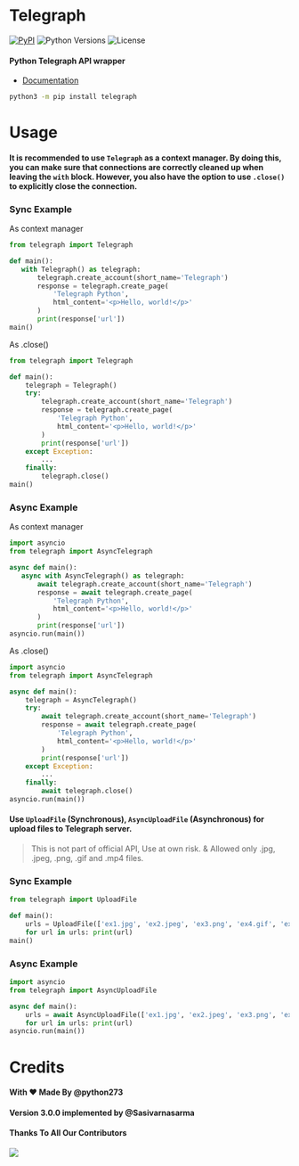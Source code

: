 # Telegraph
[![PyPI](https://img.shields.io/pypi/v/telegraph.svg)](https://pypi.python.org/pypi/telegraph)
![Python Versions](https://img.shields.io/pypi/pyversions/telegraph.svg)
![License](https://img.shields.io/github/license/python273/telegraph.svg)

#### Python Telegraph API wrapper

- [Documentation](https://python-telegraph.readthedocs.io/en/latest/)

```bash
python3 -m pip install telegraph
```
# Usage

#### It is recommended to use `Telegraph` as a context manager. By doing this, you can make sure that connections are correctly cleaned up when leaving the `with` block. However, you also have the option to use `.close()` to explicitly close the connection.

### Sync Example
 As context manager
 ```python
 from telegraph import Telegraph

def main():
    with Telegraph() as telegraph:
        telegraph.create_account(short_name='Telegraph')
        response = telegraph.create_page(
            'Telegraph Python',
            html_content='<p>Hello, world!</p>'
        )
        print(response['url'])
main()
 ```
 As .close()

```python
from telegraph import Telegraph

def main():
    telegraph = Telegraph()
    try:
        telegraph.create_account(short_name='Telegraph')
        response = telegraph.create_page(
            'Telegraph Python',
            html_content='<p>Hello, world!</p>'
        )
        print(response['url'])
    except Exception:
        ...
    finally:
        telegraph.close()
main()

```

### Async Example
 As context manager
 ```python
import asyncio
from telegraph import AsyncTelegraph

async def main():
    async with AsyncTelegraph() as telegraph:
        await telegraph.create_account(short_name='Telegraph')
        response = await telegraph.create_page(
            'Telegraph Python',
            html_content='<p>Hello, world!</p>'
        )
        print(response['url'])
asyncio.run(main())
 ```
 As .close()

```python
import asyncio
from telegraph import AsyncTelegraph

async def main():
    telegraph = AsyncTelegraph()
    try:
        await telegraph.create_account(short_name='Telegraph')
        response = await telegraph.create_page(
            'Telegraph Python',
            html_content='<p>Hello, world!</p>'
        )
        print(response['url'])
    except Exception:
        ...
    finally:
        await telegraph.close()
asyncio.run(main())
```


#### Use `UploadFile` (Synchronous), `AsyncUploadFile` (Asynchronous) for upload files to Telegraph server.
> This is not part of official API, Use at own risk. &
> Allowed only .jpg, .jpeg, .png, .gif and .mp4 files.

### Sync Example
```python
from telegraph import UploadFile

def main():
    urls = UploadFile(['ex1.jpg', 'ex2.jpeg', 'ex3.png', 'ex4.gif', 'ex5.mp4'])
    for url in urls: print(url)
main()
```

### Async Example
```python
import asyncio
from telegraph import AsyncUploadFile

async def main():
    urls = await AsyncUploadFile(['ex1.jpg', 'ex2.jpeg', 'ex3.png', 'ex4.gif', 'ex5.mp4'])
    for url in urls: print(url)
asyncio.run(main())
```

# Credits
#### With ❤️ Made By @python273
#### Version 3.0.0 implemented by @Sasivarnasarma
#### Thanks To All Our Contributors
<a href="https://github.com/python273/telegraph/graphs/contributors">
  <img src="https://contrib.rocks/image?repo=python273/telegraph" />
</a>
